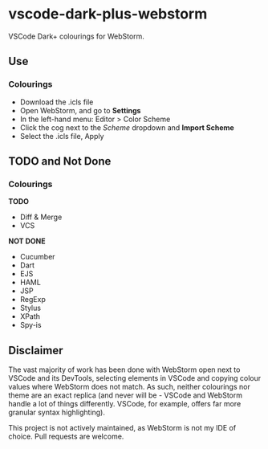 # vscode-dark-plus-webstorm
VSCode Dark+ colourings for WebStorm.

## Use

### Colourings

* Download the .icls file
* Open WebStorm, and go to __Settings__
* In the left-hand menu: Editor > Color Scheme
* Click the cog next to the _Scheme_ dropdown and __Import Scheme__
* Select the .icls file, Apply

## TODO and Not Done
### Colourings
__TODO__
* Diff & Merge
* VCS

__NOT DONE__
* Cucumber
* Dart
* EJS
* HAML
* JSP
* RegExp
* Stylus
* XPath
* Spy-is

## Disclaimer
The vast majority of work has been done with WebStorm open next to VSCode and its DevTools, selecting elements in VSCode and copying colour values where WebStorm does not match. As such, neither colourings nor theme are an exact replica (and never will be - VSCode and WebStorm handle a lot of things differently. VSCode, for example, offers far more granular syntax highlighting).

This project is not actively maintained, as WebStorm is not my IDE of choice. Pull requests are welcome.
